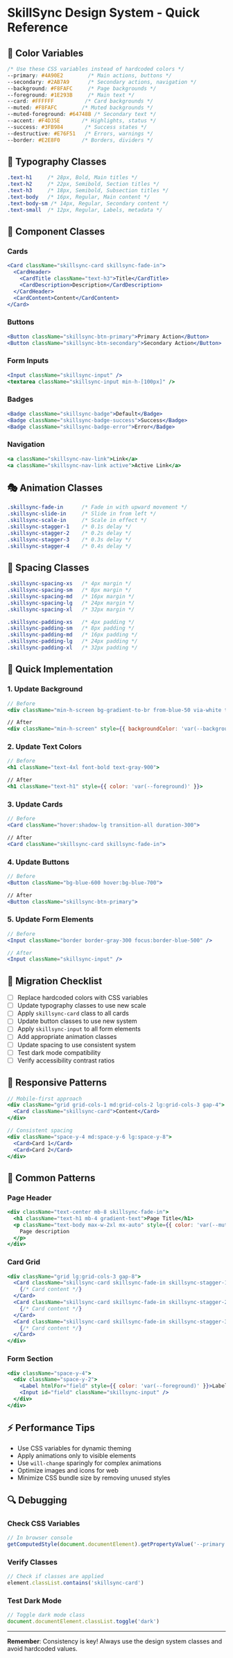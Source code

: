 # SkillSync Design System - Quick Reference

## 🎨 Color Variables
```css
/* Use these CSS variables instead of hardcoded colors */
--primary: #4A90E2        /* Main actions, buttons */
--secondary: #2AB7A9      /* Secondary actions, navigation */
--background: #F8FAFC     /* Page backgrounds */
--foreground: #1E293B     /* Main text */
--card: #FFFFFF          /* Card backgrounds */
--muted: #F8FAFC        /* Muted backgrounds */
--muted-foreground: #64748B /* Secondary text */
--accent: #F4D35E       /* Highlights, status */
--success: #3FB984       /* Success states */
--destructive: #E76F51   /* Errors, warnings */
--border: #E2E8F0       /* Borders, dividers */
```

## 📝 Typography Classes
```css
.text-h1     /* 28px, Bold, Main titles */
.text-h2     /* 22px, Semibold, Section titles */
.text-h3     /* 18px, Semibold, Subsection titles */
.text-body   /* 16px, Regular, Main content */
.text-body-sm /* 14px, Regular, Secondary content */
.text-small  /* 12px, Regular, Labels, metadata */
```

## 🧩 Component Classes

### Cards
```jsx
<Card className="skillsync-card skillsync-fade-in">
  <CardHeader>
    <CardTitle className="text-h3">Title</CardTitle>
    <CardDescription>Description</CardDescription>
  </CardHeader>
  <CardContent>Content</CardContent>
</Card>
```

### Buttons
```jsx
<Button className="skillsync-btn-primary">Primary Action</Button>
<Button className="skillsync-btn-secondary">Secondary Action</Button>
```

### Form Inputs
```jsx
<Input className="skillsync-input" />
<textarea className="skillsync-input min-h-[100px]" />
```

### Badges
```jsx
<Badge className="skillsync-badge">Default</Badge>
<Badge className="skillsync-badge-success">Success</Badge>
<Badge className="skillsync-badge-error">Error</Badge>
```

### Navigation
```jsx
<a className="skillsync-nav-link">Link</a>
<a className="skillsync-nav-link active">Active Link</a>
```

## 🎭 Animation Classes
```css
.skillsync-fade-in      /* Fade in with upward movement */
.skillsync-slide-in     /* Slide in from left */
.skillsync-scale-in     /* Scale in effect */
.skillsync-stagger-1    /* 0.1s delay */
.skillsync-stagger-2    /* 0.2s delay */
.skillsync-stagger-3    /* 0.3s delay */
.skillsync-stagger-4    /* 0.4s delay */
```

## 📏 Spacing Classes
```css
.skillsync-spacing-xs   /* 4px margin */
.skillsync-spacing-sm   /* 8px margin */
.skillsync-spacing-md   /* 16px margin */
.skillsync-spacing-lg   /* 24px margin */
.skillsync-spacing-xl   /* 32px margin */

.skillsync-padding-xs   /* 4px padding */
.skillsync-padding-sm   /* 8px padding */
.skillsync-padding-md   /* 16px padding */
.skillsync-padding-lg   /* 24px padding */
.skillsync-padding-xl   /* 32px padding */
```

## 🚀 Quick Implementation

### 1. Update Background
```jsx
// Before
<div className="min-h-screen bg-gradient-to-br from-blue-50 via-white to-violet-50">

// After
<div className="min-h-screen" style={{ backgroundColor: 'var(--background)' }}>
```

### 2. Update Text Colors
```jsx
// Before
<h1 className="text-4xl font-bold text-gray-900">

// After
<h1 className="text-h1" style={{ color: 'var(--foreground)' }}>
```

### 3. Update Cards
```jsx
// Before
<Card className="hover:shadow-lg transition-all duration-300">

// After
<Card className="skillsync-card skillsync-fade-in">
```

### 4. Update Buttons
```jsx
// Before
<Button className="bg-blue-600 hover:bg-blue-700">

// After
<Button className="skillsync-btn-primary">
```

### 5. Update Form Elements
```jsx
// Before
<Input className="border border-gray-300 focus:border-blue-500" />

// After
<Input className="skillsync-input" />
```

## 🔄 Migration Checklist

- [ ] Replace hardcoded colors with CSS variables
- [ ] Update typography classes to use new scale
- [ ] Apply `skillsync-card` class to all cards
- [ ] Update button classes to use new system
- [ ] Apply `skillsync-input` to all form elements
- [ ] Add appropriate animation classes
- [ ] Update spacing to use consistent system
- [ ] Test dark mode compatibility
- [ ] Verify accessibility contrast ratios

## 📱 Responsive Patterns
```jsx
// Mobile-first approach
<div className="grid grid-cols-1 md:grid-cols-2 lg:grid-cols-3 gap-4">
  <Card className="skillsync-card">Content</Card>
</div>

// Consistent spacing
<div className="space-y-4 md:space-y-6 lg:space-y-8">
  <Card>Card 1</Card>
  <Card>Card 2</Card>
</div>
```

## 🎯 Common Patterns

### Page Header
```jsx
<div className="text-center mb-8 skillsync-fade-in">
  <h1 className="text-h1 mb-4 gradient-text">Page Title</h1>
  <p className="text-body max-w-2xl mx-auto" style={{ color: 'var(--muted-foreground)' }}>
    Page description
  </p>
</div>
```

### Card Grid
```jsx
<div className="grid lg:grid-cols-3 gap-8">
  <Card className="skillsync-card skillsync-fade-in skillsync-stagger-1">
    {/* Card content */}
  </Card>
  <Card className="skillsync-card skillsync-fade-in skillsync-stagger-2">
    {/* Card content */}
  </Card>
  <Card className="skillsync-card skillsync-fade-in skillsync-stagger-3">
    {/* Card content */}
  </Card>
</div>
```

### Form Section
```jsx
<div className="space-y-4">
  <div className="space-y-2">
    <Label htmlFor="field" style={{ color: 'var(--foreground)' }}>Label</Label>
    <Input id="field" className="skillsync-input" />
  </div>
</div>
```

## ⚡ Performance Tips

- Use CSS variables for dynamic theming
- Apply animations only to visible elements
- Use `will-change` sparingly for complex animations
- Optimize images and icons for web
- Minimize CSS bundle size by removing unused styles

## 🔍 Debugging

### Check CSS Variables
```jsx
// In browser console
getComputedStyle(document.documentElement).getPropertyValue('--primary')
```

### Verify Classes
```jsx
// Check if classes are applied
element.classList.contains('skillsync-card')
```

### Test Dark Mode
```jsx
// Toggle dark mode class
document.documentElement.classList.toggle('dark')
```

---

**Remember**: Consistency is key! Always use the design system classes and avoid hardcoded values.
